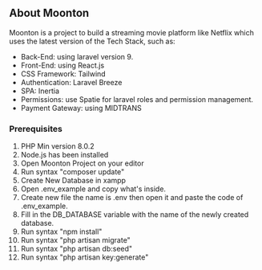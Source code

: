 ## About Moonton

Moonton is a project to build a streaming movie platform like Netflix which uses the latest version of the Tech Stack, such as:
- Back-End: using laravel version 9.
- Front-End: using React.js
- CSS Framework: Tailwind
- Authentication: Laravel Breeze
- SPA: Inertia
- Permissions: use Spatie for laravel roles and permission management.
- Payment Gateway: using MIDTRANS

### Prerequisites

1.  PHP Min version 8.0.2
2.  Node.js has been installed
3.  Open Moonton Project on your editor 
3.  Run syntax "composer update"
4.  Create New Database in xampp
5.  Open .env_example and copy what's inside.
6.  Create new file the name is .env then open it and paste the code of .env_example.
7.  Fill in the DB_DATABASE variable with the name of the newly created database.
8.  Run syntax "npm install"
9.  Run syntax "php artisan migrate"
10. Run syntax "php artisan db:seed"
11. Run syntax "php artisan key:generate"
